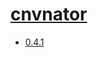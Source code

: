 # [cnvnator](https://hpc.nih.gov/apps/cnvnator.html)
- [0.4.1](/high-throughput-sequencing/cnvnator/0.4.1)
